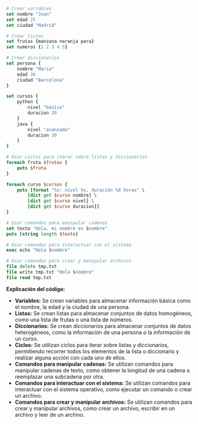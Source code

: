 ```tcl
# Crear variables
set nombre "Juan"
set edad 25
set ciudad "Madrid"

# Crear listas
set frutas {manzana naranja pera}
set numeros {1 2 3 4 5}

# Crear diccionarios
set persona {
    nombre "María"
    edad 30
    ciudad "Barcelona"
}

set cursos {
    python {
        nivel "básico"
        duracion 20
    }
    java {
        nivel "avanzado"
        duracion 30
    }
}

# Usar ciclos para iterar sobre listas y diccionarios
foreach fruta $frutas {
    puts $fruta
}

foreach curso $cursos {
    puts [format "%s: nivel %s, duración %d horas" \
        [dict get $curso nombre] \
        [dict get $curso nivel] \
        [dict get $curso duracion]]
}

# Usar comandos para manipular cadenas
set texto "Hola, mi nombre es $nombre"
puts [string length $texto]

# Usar comandos para interactuar con el sistema
exec echo "Hola $nombre"

# Usar comandos para crear y manipular archivos
file delete tmp.txt
file write tmp.txt "Hola $nombre"
file read tmp.txt
```

**Explicación del código:**

* **Variables:** Se crean variables para almacenar información básica como el nombre, la edad y la ciudad de una persona.
* **Listas:** Se crean listas para almacenar conjuntos de datos homogéneos, como una lista de frutas o una lista de números.
* **Diccionarios:** Se crean diccionarios para almacenar conjuntos de datos heterogéneos, como la información de una persona o la información de un curso.
* **Ciclos:** Se utilizan ciclos para iterar sobre listas y diccionarios, permitiendo recorrer todos los elementos de la lista o diccionario y realizar alguna acción con cada uno de ellos.
* **Comandos para manipular cadenas:** Se utilizan comandos para manipular cadenas de texto, como obtener la longitud de una cadena o reemplazar una subcadena por otra.
* **Comandos para interactuar con el sistema:** Se utilizan comandos para interactuar con el sistema operativo, como ejecutar un comando o crear un archivo.
* **Comandos para crear y manipular archivos:** Se utilizan comandos para crear y manipular archivos, como crear un archivo, escribir en un archivo y leer de un archivo.